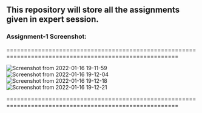 ## This repository will store all the assignments given in expert session.

### Assignment-1 Screenshot:
=======================================================================================================

![Screenshot from 2022-01-16 19-11-59](https://user-images.githubusercontent.com/71627585/149662869-4f063372-d857-41f5-b602-8c76dfd7a602.png)
![Screenshot from 2022-01-16 19-12-04](https://user-images.githubusercontent.com/71627585/149662870-899b79aa-7987-496d-9ba8-af78179ae937.png)
![Screenshot from 2022-01-16 19-12-18](https://user-images.githubusercontent.com/71627585/149662872-5c816daf-971b-4d55-b28b-d9555e60f1a1.png)
![Screenshot from 2022-01-16 19-12-21](https://user-images.githubusercontent.com/71627585/149662875-e85acc96-5831-431b-98e3-d93702e1f5cb.png)

=======================================================================================================


